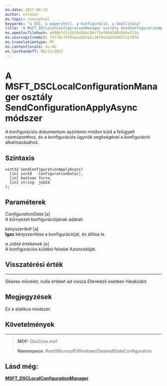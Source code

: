 ```yaml
---
ms.date: 2017-06-12
author: eslesar
ms.topic: conceptual
keywords: "a DSC, a powershell, a konfiguráció, a beállítása"
title: "A MSFT_DSCLocalConfigurationManager osztály SendConfigurationApplyAsync módszer"
ms.openlocfilehash: e680bfd1c5b39d364c90cf5ef6b43d0a568af23a
ms.sourcegitcommit: 75f70c7df01eea5e7a2c16f9a3ab1dd437a1f8fd
ms.translationtype: MT
ms.contentlocale: hu-HU
ms.lasthandoff: 06/12/2017
---
```

# <a name="sendconfigurationapplyasync-method-of-the-msftdsclocalconfigurationmanager-class"></a>A MSFT_DSCLocalConfigurationManager osztály SendConfigurationApplyAsync módszer

A konfigurációs dokumentum aszinkron módon küld a felügyelt csomóponthoz, és a konfigurációs ügynök segítségével a konfiguráció alkalmazásához.

<a name="syntax"></a>Szintaxis
------

```mof
uint32 SendConfigurationApplyAsync(
  [in] uint8   ConfigurationData[],
  [in] boolean force,
  [in] string  jobId
);
```

<a name="parameters"></a>Paraméterek
----------

*ConfigurationData* \[a\]  
A környezet konfigurációjának adatait.

*kényszerített* \[a\]  
**Igaz** kényszerítése a konfigurációját, és állítsa le.

*a JobId értékének* \[a\]  
A konfigurációs küldési feladat Azonosítóját.

## <a name="return-value"></a>Visszatérési érték
------------

Sikeres művelet; nulla értéket ad vissza Ellenkező esetben hibakódot.

## <a name="remarks"></a>Megjegyzések

Ez a statikus módszer.

## <a name="requirements"></a>Követelmények
------------
>**MOF:** DscCore.mof

>**Namespace**: Root\Microsoft\Windows\DesiredStateConfiguration


## <a name="see-also"></a>Lásd még:


[**MSFT_DSCLocalConfigurationManager**](msft-dsclocalconfigurationmanager.md)


 

 



